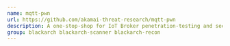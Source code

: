 ```yaml
---
name: mqtt-pwn
url: https://github.com/akamai-threat-research/mqtt-pwn
description: A one-stop-shop for IoT Broker penetration-testing and security assessment operations.
group: blackarch blackarch-scanner blackarch-recon
---
```

